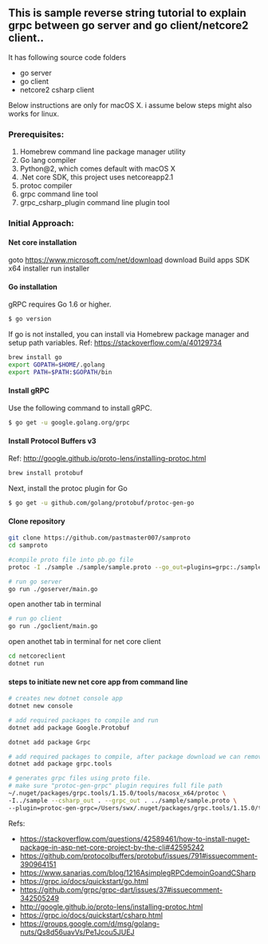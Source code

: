 ## This is sample reverse string tutorial to explain grpc between go server and go client/netcore2 client..

It has following source code folders
- go server
- go client
- netcore2 csharp client

Below instructions are only for macOS X. i assume below steps might also works for linux.

### Prerequisites:
1. Homebrew command line package manager utility
2. Go lang compiler
3. Python@2, which comes default with macOS X
4. .Net core SDK, this project uses netcoreapp2.1
5. protoc compiler
6. grpc command line tool
7. grpc_csharp_plugin command line plugin tool


### Initial Approach:
#### Net core installation
goto https://www.microsoft.com/net/download
download Build apps SDK x64 installer
run installer

#### Go installation

gRPC requires Go 1.6 or higher.

```sh
$ go version
```

If go is not installed, you can install via Homebrew package manager and setup path variables.
Ref: https://stackoverflow.com/a/40129734
```sh
brew install go
export GOPATH=$HOME/.golang
export PATH=$PATH:$GOPATH/bin
```

#### Install gRPC

Use the following command to install gRPC.

```sh
$ go get -u google.golang.org/grpc
```

#### Install Protocol Buffers v3
Ref: http://google.github.io/proto-lens/installing-protoc.html
```sh
brew install protobuf
```

Next, install the protoc plugin for Go

``` sh
$ go get -u github.com/golang/protobuf/protoc-gen-go
```

#### Clone repository
``` sh
git clone https://github.com/pastmaster007/samproto
cd samproto

#compile proto file into pb.go file
protoc -I ./sample ./sample/sample.proto --go_out=plugins=grpc:./sample

# run go server
go run ./goserver/main.go
```

open another tab in terminal
```sh
# run go client
go run ./goclient/main.go
```

open anothet tab in terminal for net core client
```sh
cd netcoreclient
dotnet run
```


#### steps to initiate new net core app from command line
```sh
# creates new dotnet console app
dotnet new console

# add required packages to compile and run
dotnet add package Google.Protobuf

dotnet add package Grpc

# add required packages to compile, after package download we can remove this package reference from .csproj file.
dotnet add package grpc.tools

# generates grpc files using proto file.
# make sure "protoc-gen-grpc" plugin requires full file path
~/.nuget/packages/grpc.tools/1.15.0/tools/macosx_x64/protoc \
-I../sample --csharp_out . --grpc_out . ../sample/sample.proto \
--plugin=protoc-gen-grpc=/Users/swx/.nuget/packages/grpc.tools/1.15.0/tools/macosx_x64/grpc_csharp_plugin 
```

Refs:
- https://stackoverflow.com/questions/42589461/how-to-install-nuget-package-in-asp-net-core-project-by-the-cli#42595242
- https://github.com/protocolbuffers/protobuf/issues/791#issuecomment-390964151
- https://www.sanarias.com/blog/1216AsimplegRPCdemoinGoandCSharp
- https://grpc.io/docs/quickstart/go.html
- https://github.com/grpc/grpc-dart/issues/37#issuecomment-342505249
- http://google.github.io/proto-lens/installing-protoc.html
- https://grpc.io/docs/quickstart/csharp.html
- https://groups.google.com/d/msg/golang-nuts/Qs8d56uavVs/Pe1Jcou5JUEJ
